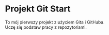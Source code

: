 # Projekt Git Start  
To mój pierwszy projekt z użyciem Gita i GitHuba.  
Uczę się podstaw pracy z repozytoriami.
